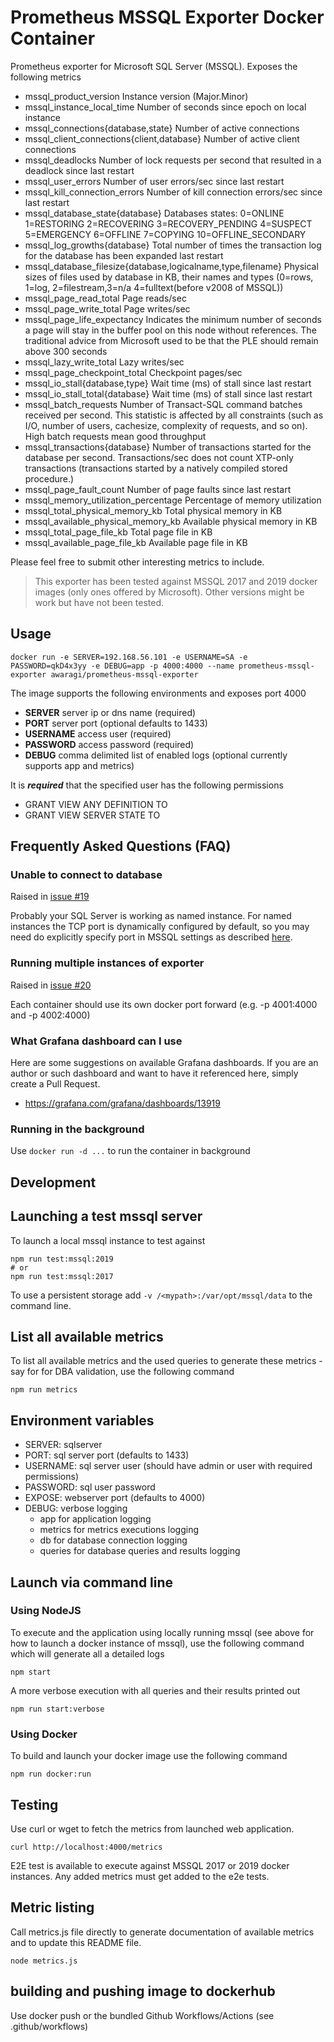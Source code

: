 # Prometheus MSSQL Exporter Docker Container

Prometheus exporter for Microsoft SQL Server (MSSQL). Exposes the following metrics

- mssql_product_version Instance version (Major.Minor)
- mssql_instance_local_time Number of seconds since epoch on local instance
- mssql_connections{database,state} Number of active connections
- mssql_client_connections{client,database} Number of active client connections
- mssql_deadlocks Number of lock requests per second that resulted in a deadlock since last restart
- mssql_user_errors Number of user errors/sec since last restart
- mssql_kill_connection_errors Number of kill connection errors/sec since last restart
- mssql_database_state{database} Databases states: 0=ONLINE 1=RESTORING 2=RECOVERING 3=RECOVERY_PENDING 4=SUSPECT 5=EMERGENCY 6=OFFLINE 7=COPYING 10=OFFLINE_SECONDARY
- mssql_log_growths{database} Total number of times the transaction log for the database has been expanded last restart
- mssql_database_filesize{database,logicalname,type,filename} Physical sizes of files used by database in KB, their names and types (0=rows, 1=log, 2=filestream,3=n/a 4=fulltext(before v2008 of MSSQL))
- mssql_page_read_total Page reads/sec
- mssql_page_write_total Page writes/sec
- mssql_page_life_expectancy Indicates the minimum number of seconds a page will stay in the buffer pool on this node without references. The traditional advice from Microsoft used to be that the PLE should remain above 300 seconds
- mssql_lazy_write_total Lazy writes/sec
- mssql_page_checkpoint_total Checkpoint pages/sec
- mssql_io_stall{database,type} Wait time (ms) of stall since last restart
- mssql_io_stall_total{database} Wait time (ms) of stall since last restart
- mssql_batch_requests Number of Transact-SQL command batches received per second. This statistic is affected by all constraints (such as I/O, number of users, cachesize, complexity of requests, and so on). High batch requests mean good throughput
- mssql_transactions{database} Number of transactions started for the database per second. Transactions/sec does not count XTP-only transactions (transactions started by a natively compiled stored procedure.)
- mssql_page_fault_count Number of page faults since last restart
- mssql_memory_utilization_percentage Percentage of memory utilization
- mssql_total_physical_memory_kb Total physical memory in KB
- mssql_available_physical_memory_kb Available physical memory in KB
- mssql_total_page_file_kb Total page file in KB
- mssql_available_page_file_kb Available page file in KB

Please feel free to submit other interesting metrics to include.

> This exporter has been tested against MSSQL 2017 and 2019 docker images (only ones offered by Microsoft). Other versions might be work but have not been tested.

## Usage

`docker run -e SERVER=192.168.56.101 -e USERNAME=SA -e PASSWORD=qkD4x3yy -e DEBUG=app -p 4000:4000 --name prometheus-mssql-exporter awaragi/prometheus-mssql-exporter`

The image supports the following environments and exposes port 4000

- **SERVER** server ip or dns name (required)
- **PORT** server port (optional defaults to 1433)
- **USERNAME** access user (required)
- **PASSWORD** access password (required)
- **DEBUG** comma delimited list of enabled logs (optional currently supports app and metrics)

It is **_required_** that the specified user has the following permissions

- GRANT VIEW ANY DEFINITION TO <user>
- GRANT VIEW SERVER STATE TO <user>

## Frequently Asked Questions (FAQ)

### Unable to connect to database

Raised in [issue #19](https://github.com/awaragi/prometheus-mssql-exporter/issues/19)

Probably your SQL Server is working as named instance. For named instances the TCP port is dynamically configured by default, so you may need do explicitly specify port in MSSQL settings as described [here](https://docs.microsoft.com/en-US/sql/database-engine/configure-windows/configure-a-server-to-listen-on-a-specific-tcp-port?view=sql-server-ver15). 

### Running multiple instances of exporter

Raised in [issue #20](https://github.com/awaragi/prometheus-mssql-exporter/issues/20)

Each container should use its own docker port forward (e.g. -p 4001:4000 and -p 4002:4000)

### What Grafana dashboard can I use

Here are some suggestions on available Grafana dashboards. If you are an author or such dashboard and want to have it referenced here, simply create a Pull Request.

- https://grafana.com/grafana/dashboards/13919

### Running in the background

Use `docker run -d ...` to run the container in background

## Development

## Launching a test mssql server

To launch a local mssql instance to test against

```shell
npm run test:mssql:2019
# or
npm run test:mssql:2017
```

To use a persistent storage add `-v /<mypath>:/var/opt/mssql/data` to the command line.

## List all available metrics

To list all available metrics and the used queries to generate these metrics - say for for DBA validation, use the following command 

```shell
npm run metrics
```

## Environment variables

- SERVER: sqlserver
- PORT: sql server port (defaults to 1433)
- USERNAME: sql server user (should have admin or user with required permissions)
- PASSWORD: sql user password
- EXPOSE: webserver port (defaults to 4000)
- DEBUG: verbose logging
  - app for application logging
  - metrics for metrics executions logging
  - db for database connection logging
  - queries for database queries and results logging

## Launch via command line

### Using NodeJS

To execute and the application using locally running mssql (see above for how to launch a docker instance of mssql),
use the following command which will generate all a detailed logs

```shell
npm start
```

A more verbose execution with all queries and their results printed out

```shell
npm run start:verbose
```

### Using Docker

To build and launch your docker image use the following command

```shell
npm run docker:run
```

## Testing

Use curl or wget to fetch the metrics from launched web application.

```shell
curl http://localhost:4000/metrics
```

E2E test is available to execute against MSSQL 2017 or 2019 docker instances.
Any added metrics must get added to the e2e tests.

## Metric listing

Call metrics.js file directly to generate documentation of available metrics and to update this README file.

```shell
node metrics.js
```

## building and pushing image to dockerhub

Use docker push or the bundled Github Workflows/Actions (see .github/workflows)
